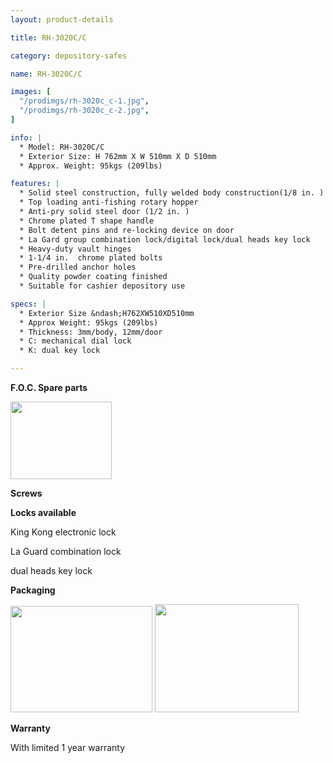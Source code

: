 ```yaml
---
layout: product-details

title: RH-3020C/C

category: depository-safes

name: RH-3020C/C

images: [
  "/prodimgs/rh-3020c_c-1.jpg",
  "/prodimgs/rh-3020c_c-2.jpg",
]

info: |
  * Model: RH-3020C/C
  * Exterior Size: H 762mm X W 510mm X D 510mm
  * Approx. Weight: 95kgs (209lbs)

features: |
  * Solid steel construction, fully welded body construction(1/8 in. )
  * Top loading anti-fishing rotary hopper
  * Anti-pry solid steel door (1/2 in. )
  * Chrome plated T shape handle
  * Bolt detent pins and re-locking device on door
  * La Gard group combination lock/digital lock/dual heads key lock
  * Heavy-duty vault hinges
  * 1-1/4 in.  chrome plated bolts
  * Pre-drilled anchor holes
  * Quality powder coating finished
  * Suitable for cashier depository use

specs: |
  * Exterior Size &ndash;H762XW510XD510mm
  * Approx Weight: 95kgs (209lbs)
  * Thickness: 3mm/body, 12mm/door
  * C: mechanical dial lock
  * K: dual key lock

---
```


**F.O.C. Spare parts**

<img alt="" src="{PRODIMGS}/prodimgs/rh-3020c_c-3.jpg" style="width: 162px; height: 124px;" />

**Screws**

**Locks available**

King Kong electronic lock

La Guard combination lock

dual heads key lock

**Packaging**

<img alt="" src="{PRODIMGS}/prodimgs/rh-3020c_c-4.jpg" style="width: 227px; height: 170px;" />

<img alt="" src="{PRODIMGS}/prodimgs/rh-3020c_c-5.jpg" style="width: 230px; height: 173px;" />

**Warranty**

With limited 1 year warranty
